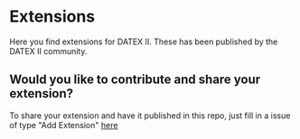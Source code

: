 # Extensions

Here you find extensions for DATEX II. These has been published by the DATEX II community.

## Would you like to contribute and share your extension?
To share your extension and have it published in this repo, just fill in a issue of type "Add Extension" [here](https://github.com/DATEX-II-EU/DatexII/issues/new/choose)

